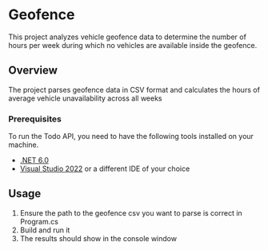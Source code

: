 # Geofence

This project analyzes vehicle geofence data to determine the number of hours per week during which no vehicles are available inside the geofence.

## Overview

The project parses geofence data in CSV format and calculates the hours of average vehicle unavailability across all weeks

### Prerequisites

To run the Todo API, you need to have the following tools installed on your machine.

- [.NET 6.0](https://dotnet.microsoft.com/en-us/download/dotnet/6.0)
- [Visual Studio 2022](https://visualstudio.microsoft.com/vs/) or a different IDE of your choice

## Usage

1. Ensure the path to the geofence csv you want to parse is correct in Program.cs
2. Build and run it
3. The results should show in the console window